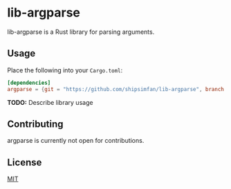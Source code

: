 # lib-argparse

lib-argparse is a Rust library for parsing arguments.

## Usage

Place the following into your `Cargo.toml`:

```toml
[dependencies]
argparse = {git = "https://github.com/shipsimfan/lib-argparse", branch = "v2"}
```

**TODO:** Describe library usage

## Contributing

argparse is currently not open for contributions.

## License

[MIT](https://choosealicense.com/licenses/mit/)